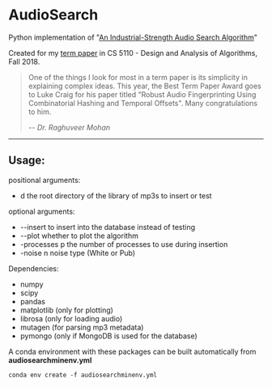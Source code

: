 # AudioSearch
Python implementation of "[An Industrial-Strength Audio Search Algorithm](https://www.ee.columbia.edu/~dpwe/papers/Wang03-shazam.pdf)"

Created for my [term paper](https://github.com/lukemcraig/AudioSearch/blob/master/craiglm_TermPaper_CS5100_Fall_2018.pdf) in CS 5110 - Design and Analysis of Algorithms, Fall 2018.
>  One of the things I look for most in a term paper is its simplicity in explaining complex ideas. This year, the Best Term Paper Award goes to Luke Craig for his paper titled "Robust Audio Fingerprinting Using Combinatorial Hashing and Temporal Offsets". Many congratulations to him.
> 
> -- _Dr. Raghuveer Mohan_

------
## Usage:

positional arguments:
* d             the root directory of the library of mp3s to insert or test

optional arguments:
*  --insert      to insert into the database instead of testing
*  --plot        whether to plot the algorithm
* -processes p  the number of processes to use during insertion
*  -noise n      noise type (White or Pub)


Dependencies:
* numpy
* scipy
* pandas
* matplotlib (only for plotting)
* librosa (only for loading audio)
* mutagen (for parsing mp3 metadata)
* pymongo (only if MongoDB is used for the database)

A conda environment with these packages can be built automatically from **audiosearchminenv.yml**

`conda env create -f audiosearchminenv.yml`

